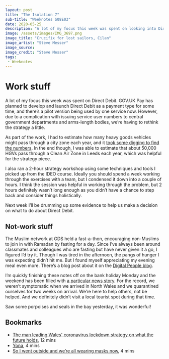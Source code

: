 ```yaml
---
layout: post
title: "The Isolation 7"
sub-title: "Weeknotes S08E03"
date: 2020-05-25
description: "A lot of my focus this week was spent on looking into Direct Debit."
image: /assets/images/IMG_3697.png
image_title: "Crucifix for lost sailors, Cilan"
image_artist: "Steve Messer"
image_source: 
image_credit: "Steve Messer"
tags:
 - Weeknotes
---
```


# Work stuff

A lot of my focus this week was spent on Direct Debit. GOV.UK Pay has planned to develop and launch Direct Debit as a payment type for some time, and there’s a pilot version being used by one service now. However, due to a complication with issuing service user numbers to central government departments and arms-length bodies, we’re having to rethink the strategy a little. 

As part of the work, I had to estimate how many heavy goods vehicles might pass through a city zone each year, and it [took some digging to find the numbers](https://twitter.com/stevenjmesser/status/1263824177330610177). In the end though, I was able to estimate that about 50,000 HGVs pass through a Clean Air Zone in Leeds each year, which was helpful for the strategy piece.  

I also ran a 2-hour strategy workshop using some techniques and tools I picked up from the IDEO course. Ideally you should spend a week working through the exercises with a team, but I condensed it down into a couple of hours. I think the session was helpful in working through the problem, but 2 hours definitely wasn’t long enough as you didn’t have a chance to step back and consider things holistically. 

Next week I’ll be drumming up some evidence to help us make a decision on what to do about Direct Debit.

## Not-work stuff

The Muslim network at GDS held a fast-a-thon, encouraging non-Muslims to join in with Ramadan by fasting for a day. Since I’ve always been around classmates and colleagues who are fasting but have never given it a go, I figured I’d try it. Though I was tired in the afternoon, the pangs of hunger I was expecting didn’t hit me. But I found myself appreciating my evening meal even more. There’s a blog post about it on the [Digital People blog]( URL ).

I’m quickly finishing these notes off on the bank holiday Monday and the weekend has been filled with [a particular news story](https://www.bbc.co.uk/news/uk-politics-52779356). For the record, we weren’t symptomatic when we arrived in North Wales and we quarantined ourselves for two weeks on arrival. We’re here to help others, not be helped. And we definitely didn’t visit a local tourist spot during that time.

Saw some porpoises and seals in the bay yesterday, it was wonderful!

## Bookmarks

- [The man leading Wales' coronavirus lockdown strategy on what the future holds](https://www.walesonline.co.uk/news/politics/drakeford-wales-lockdown-rules-parks-18278418), 12 mins
- [Yona](https://www.coeval-magazine.com/coeval/yona), 4 mins
- [So I went outside and we’re all wearing masks now](http://interconnected.org/home/2020/05/02/masks), 4 mins
